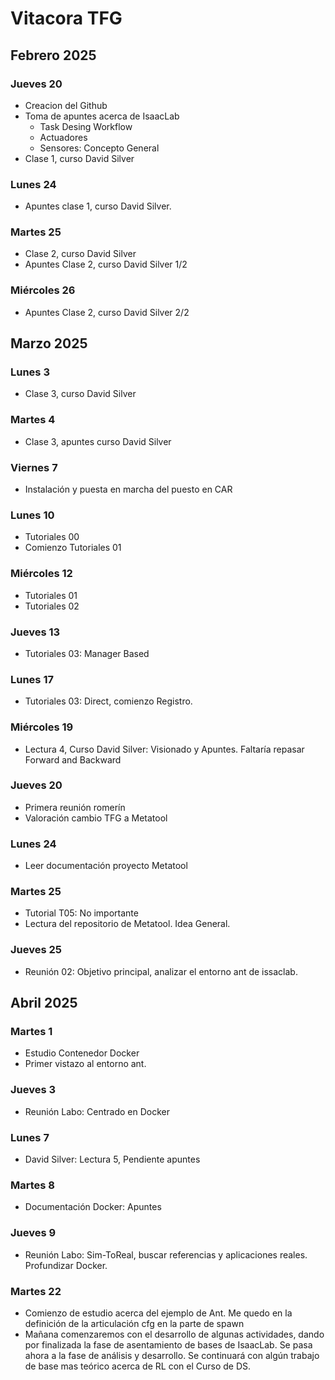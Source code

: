 # Vitacora TFG
## Febrero 2025
### Jueves 20
- Creacion del Github
- Toma de apuntes acerca de IsaacLab
    - Task Desing Workflow
    - Actuadores
    - Sensores: Concepto General
- Clase 1, curso David Silver
### Lunes 24
- Apuntes clase 1, curso David Silver.
### Martes 25
- Clase 2, curso David Silver
- Apuntes Clase 2, curso David Silver 1/2
### Miércoles 26
- Apuntes Clase 2, curso David Silver 2/2
## Marzo 2025
### Lunes 3
- Clase 3, curso David Silver
### Martes 4
- Clase 3, apuntes curso David Silver
### Viernes 7
- Instalación y puesta en marcha del puesto en CAR
### Lunes 10
- Tutoriales 00
- Comienzo Tutoriales 01
### Miércoles 12
- Tutoriales 01
- Tutoriales 02
### Jueves 13
- Tutoriales 03: Manager Based
### Lunes 17
- Tutoriales 03: Direct, comienzo Registro.
### Miércoles 19
- Lectura 4, Curso David Silver: Visionado y Apuntes. Faltaría repasar Forward and Backward
### Jueves 20
- Primera reunión romerín
- Valoración cambio TFG a Metatool
### Lunes 24
- Leer documentación proyecto Metatool
### Martes 25
- Tutorial T05: No importante
- Lectura del repositorio de Metatool. Idea General.
### Jueves 25
- Reunión 02: Objetivo principal, analizar el entorno ant de issaclab.
## Abril 2025
### Martes 1
- Estudio Contenedor Docker
- Primer vistazo al entorno ant.
### Jueves 3
- Reunión Labo: Centrado en Docker
### Lunes 7
- David Silver: Lectura 5, Pendiente apuntes
### Martes 8
- Documentación Docker: Apuntes
### Jueves 9
- Reunión Labo: Sim-ToReal, buscar referencias y aplicaciones reales. Profundizar Docker.
### Martes 22 
- Comienzo de estudio acerca del ejemplo de Ant. Me quedo en la definición de la articulación cfg en la parte de spawn
- Mañana comenzaremos con el desarrollo de algunas actividades, dando por finalizada la fase de asentamiento de bases de IsaacLab. Se pasa ahora a la fase de análisis y desarrollo. Se continuará con algún trabajo de base mas teórico acerca de RL con el Curso de DS.

